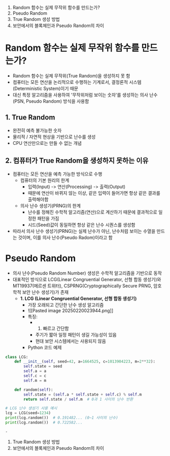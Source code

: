 1. Random 함수는 실제 무작위 함수를 만드는가?
2. Pseudo Random
3. True Random 생성 방법 
4. 보안에서의 블록체인과 Pseudo Random의 차이

# Random 함수는 실제 무작위 함수를 만드는가?
- Random 함수는 실제 무작위(True Random)을 생성하지 못 함
- 컴퓨터는 모든 연산을 논리적으로 수행하는 기계로서, 결정론적 시스템(Deterministic System)이기 때문
- 대신 특정 알고리즘을 사용하여 '무작위처럼 보이는 숫자'를 생성하는 의사 난수(PSN, Pseudo Random) 방식을 사용함

## 1. True Random
- 완전히 예측 불가능한 숫자
- 물리적 / 자연적 현상을 기반으로 난수를 생성
- CPU 연산만으로는 만들 수 없는 개념

## 2. 컴퓨터가 True Random을 생성하지 못하는 이유
- 컴퓨터는 모든 연산을 예측 가능한 방식으로 수행
	- 컴퓨터의 기본 원리의 한계
		- 입력(Input) -> 연산(Processing) -> 출력(Output)
		- 때문에 연산이 바뀌지 않는 이상, 같은 입력이 들어가면 항상 같은 결과를 출력해야함
	- 의사 난수 생성기(PRNG)의 한계
		- 난수를 정해진 수학적 알고리즘(연산)으로 계산하기 때문에 결과적으로 일정한 패턴을 가짐
		- 시드(Seed)값이 동일하면 항상 같은 난수 시퀀스를 생성함
- 따라서 의사 난수 생성기(PRNG)는 실제 난수가 아닌, 난수처럼 보이는 수열을 만드는 것이며, 이를 의사 난수(Pseudo Radom)이라고 함

# Pseudo Random
- 의사 난수(Pseudo Random Number) 생성은 수학적 알고리즘을 기반으로 동작
- 대표적인 방식으로 LCG(Linear Congruential Generator, 선형 합동 생성기)와 MT19937(메르센 트위터), CSPRNG(Cryptographically Secure PRNG, 암호학적 보안 난수 생성기)가 존재
	- **1. LCG (Linear Congruential Generator, 선형 합동 생성기)**
		- 가장 오래되고 간단한 난수 생성 알고리즘
		- ![[Pasted image 20250220023944.png]]
		- 특징:
			- 1. 빠르고 간단함
			- 주기가 짧아 일정 패턴이 생길 가능성이 있음
			- 현대 보안 시스템에서는 사용되지 않음
		- Python 코드 예제
``` python
class LCG:
    def __init__(self, seed=42, a=1664525, c=1013904223, m=2**32):
        self.state = seed
        self.a = a
        self.c = c
        self.m = m

    def random(self):
        self.state = (self.a * self.state + self.c) % self.m
        return self.state / self.m  # 0과 1 사이의 난수 반환

# LCG 난수 생성기 사용 예시
lcg = LCG(seed=1234)
print(lcg.random())  # 0.191482... (0~1 사이의 난수)
print(lcg.random())  # 0.722582...
```
	- 
1. True Random 생성 방법 
2. 보안에서의 블록체인과 Pseudo Random의 차이